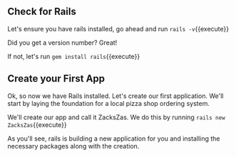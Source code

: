 ## Check for Rails

Let's ensure you have rails installed, go ahead and run `rails -v`{{execute}}

Did you get a version number? Great!

If not, let's run `gem install rails`{{execute}}

## Create your First App

Ok, so now we have Rails installed. Let's create our first application. We'll start by laying the foundation for a local pizza shop ordering system.

We'll create our app and call it ZacksZas. We do this by running `rails new ZacksZas`{{execute}}

As you'll see, rails is building a new application for you and installing the necessary packages along with the creation. 